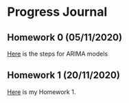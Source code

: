 # Progress Journal

## Homework 0 (05/11/2020)
[Here](files/example_homework_0.html) is the steps for ARIMA models


## Homework 1 (20/11/2020)
[Here](https://github.com/BU-IE-360/fall20-oguzhanpn/blob/master/files/IE%20360%20HW1.html) is my Homework 1.

